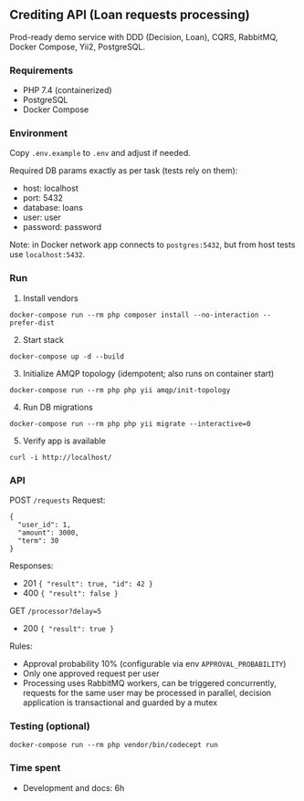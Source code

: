 ## Crediting API (Loan requests processing)

Prod-ready demo service with DDD (Decision, Loan), CQRS, RabbitMQ, Docker Compose, Yii2, PostgreSQL.

### Requirements
- PHP 7.4 (containerized)
- PostgreSQL
- Docker Compose

### Environment
Copy `.env.example` to `.env` and adjust if needed.

Required DB params exactly as per task (tests rely on them):
- host: localhost
- port: 5432
- database: loans
- user: user
- password: password

Note: in Docker network app connects to `postgres:5432`, but from host tests use `localhost:5432`.

### Run
1) Install vendors
```
docker-compose run --rm php composer install --no-interaction --prefer-dist
```

2) Start stack
```
docker-compose up -d --build
```

3) Initialize AMQP topology (idempotent; also runs on container start)
```
docker-compose run --rm php php yii amqp/init-topology
```

4) Run DB migrations
```
docker-compose run --rm php php yii migrate --interactive=0
```

5) Verify app is available
```
curl -i http://localhost/
```

### API

POST `/requests`
Request:
```
{
  "user_id": 1,
  "amount": 3000,
  "term": 30
}
```
Responses:
- 201 `{ "result": true, "id": 42 }`
- 400 `{ "result": false }`

GET `/processor?delay=5`
- 200 `{ "result": true }`

Rules:
- Approval probability 10% (configurable via env `APPROVAL_PROBABILITY`)
- Only one approved request per user
- Processing uses RabbitMQ workers, can be triggered concurrently, requests for the same user may be processed in parallel, decision application is transactional and guarded by a mutex

### Testing (optional)
```
docker-compose run --rm php vendor/bin/codecept run
```

### Time spent
- Development and docs: 6h
